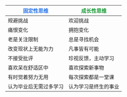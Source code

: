 | <span style="color: #2673e8">固定性思维</span> | <span style="color: #189834">成长性思维</span> |
|------------------------------------------------|------------------------------------------------|
| 规避挑战                                       | 欢迎挑战                                       |
| 痛恨变化                                       | 拥抱变化                                       |
| 老是关注限制                                   | 总是寻找机会                                   |
| 改变现状上无能为力                             | 凡事皆有可能                                   |
| 不接受批评                                     | 珍视反馈，主动学习                             |
| 喜欢呆在舒适区中                               | 喜欢探索新事物                                 |
| 有时觉着努力无用                               | 每次探索都是一堂课                             |
| 认为毕业后无需过多学习                         | 认为学习是终生的事业                           |
